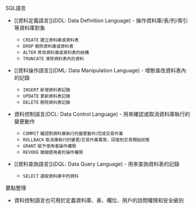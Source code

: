SQL語言

* [[資料定義語言]](DDL: Data Definition Language) - 操作資料庫/表/列/索引等資料庫對象
	- `CREATE` <small>建立資料庫或資料表</small>
	- `DROP` <small>刪除資料庫或資料表</small>
	- `ALTER` <small>修改資料庫或資料表的結構</small>
	- `TRUNCATE` <small>清除資料表內的資料</small>

* [[資料操作語言]](DML: Data Manipulation Language) - 增刪查改資料表內的記錄
	- `INSERT` <small>新增資料表記錄</small>
	- `UPDATE` <small>更新資料表記錄</small>
	- `DELETE` <small>刪除資料表記錄</small>

* 資料控制語言(DCL: Data Control Language) - 用來確認或取消資料庫執行的變更動作
	- `COMMIT` <small>確認對資料庫執行的變更動作/完成交易作業</small>
	- `ROLLBACK` <small>取消庫執行的變更/交易作業異常，回復到交易開始狀態</small>
	- `GRANT` <small>賦予使用者操作權限</small>
	- `REVOKE` <small>徹銷使用者的操作權限</small>

* [[資料查詢語言]](DQL: Data Query Language) - 用來查詢資料表的記錄
	- `SELECT` <small>選取資料庫中的資料</small>

要點整理
- 資料控制語言也可用於定義資料庫、表、欄位、用戶的訪問權限和安全級別